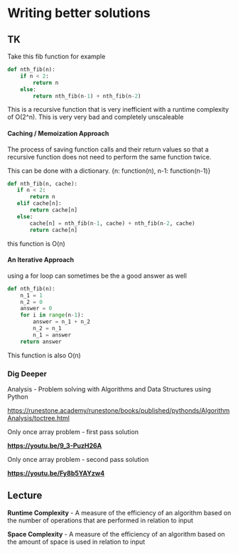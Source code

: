 # Writing better solutions
## TK
Take this fib function for example
```python
def nth_fib(n):
    if n < 2:
        return n
    else:
        return nth_fib(n-1) + nth_fib(n-2)
```
This is a recursive function that is very inefficient with a runtime complexity of O(2^n). This is very very bad and completely unscaleable

#### Caching / Memoization Approach

The process of saving function calls and their return values so that a recursive function does not need to perform the same function twice.

This can be done with a dictionary. {n: function(n), n-1: function(n-1)}
 ```python
 def nth_fib(n, cache):
    if n < 2:
        return n
    elif cache[n]:
        return cache[n]
    else:
        cache[n] = nth_fib(n-1, cache) + nth_fib(n-2, cache)
        return cache[n]    
 ```
 this function is O(n)

#### An Iterative Approach
using a for loop can sometimes be the a good answer as well
```python
def nth_fib(n):
    n_1 = 1
    n_2 = 0
    answer = 0
    for i in range(n-1):
        answer = n_1 + n_2
        n_2 = n_1
        n_1 = answer
    return answer
```
This function is also O(n)
### Dig Deeper

Analysis - Problem solving with Algorithms and Data Structures using Python

https://runestone.academy/runestone/books/published/pythonds/AlgorithmAnalysis/toctree.html

Only once array problem - first pass solution

**https://youtu.be/9_3-PuzH26A**

Only once array problem - second pass solution

**https://youtu.be/Fy8b5YAYzw4**

## Lecture

**Runtime Complexity** - A measure of the efficiency of an algorithm based on the number of operations that are performed in relation to input

**Space Complexity** - A measure of the efficiency of an algorithm based on the amount of space is used in relation to input
